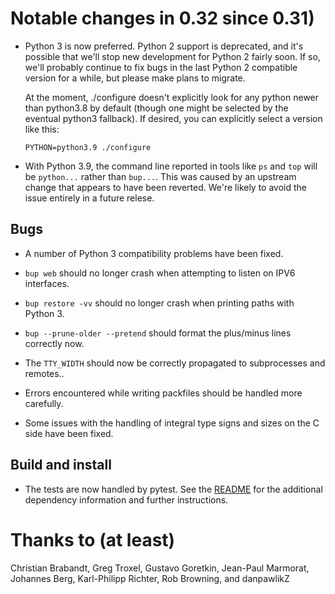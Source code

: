 
Notable changes in 0.32 since 0.31)
===================================

* Python 3 is now preferred.  Python 2 support is deprecated, and it's
  possible that we'll stop new development for Python 2 fairly soon.
  If so, we'll probably continue to fix bugs in the last Python 2
  compatible version for a while, but please make plans to migrate.

  At the moment, ./configure doesn't explicitly look for any python
  newer than python3.8 by default (though one might be selected by the
  eventual python3 fallback).  If desired, you can explicitly select a
  version like this:

      PYTHON=python3.9 ./configure

* With Python 3.9, the command line reported in tools like `ps` and
  `top` will be `python...` rather than `bup...`.  This was caused by
  an upstream change that appears to have been reverted.  We're likely
  to avoid the issue entirely in a future relese.

Bugs
----

* A number of Python 3 compatibility problems have been fixed.

* `bup web` should no longer crash when attempting to listen on IPV6
  interfaces.

* `bup restore -vv` should no longer crash when printing paths with
  Python 3.

* `bup --prune-older --pretend` should format the plus/minus lines
  correctly now.

* The `TTY_WIDTH` should now be correctly propagated to subprocesses
  and remotes..

* Errors encountered while writing packfiles should be handled more
  carefully.

* Some issues with the handling of integral type signs and sizes on
  the C side have been fixed.

Build and install
-----------------

* The tests are now handled by pytest.  See the
  [README](../README#getting-started) for the additional dependency
  information and further instructions.

Thanks to (at least)
====================

Christian Brabandt, Greg Troxel, Gustavo Goretkin, Jean-Paul Marmorat,
Johannes Berg, Karl-Philipp Richter, Rob Browning, and danpawlikZ
